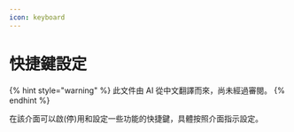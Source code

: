 ```yaml
---
icon: keyboard
---
```

# 快捷鍵設定


{% hint style="warning" %}
此文件由 AI 從中文翻譯而來，尚未經過審閱。
{% endhint %}




在該介面可以啟(停)用和設定一些功能的快捷鍵，具體按照介面指示設定。